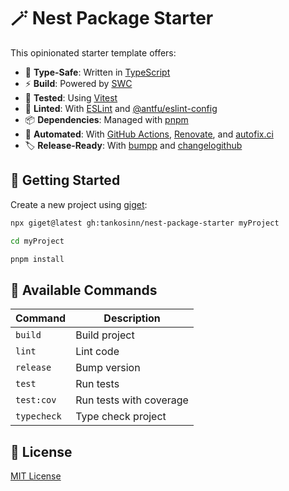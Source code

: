 # 🪄 Nest Package Starter

This opinionated starter template offers:

* 🦾 **Type-Safe**: Written in [TypeScript](https://www.typescriptlang.org/)
* ⚡ **Build**: Powered by [SWC](https://swc.rs/)
* 🧪 **Tested**: Using [Vitest](https://vitest.dev/)
* 🧹 **Linted**: With [ESLint](https://eslint.org/) and [@antfu/eslint-config](https://github.com/antfu/eslint-config)
* 📦 **Dependencies**: Managed with [pnpm](https://pnpm.io/)
* 🤖 **Automated**: With [GitHub Actions](https://docs.github.com/en/actions), [Renovate](https://docs.renovatebot.com/), and [autofix.ci](https://autofix.ci/)
* 🏷️ **Release-Ready**: With [bumpp](https://github.com/antfu/bumpp) and [changelogithub](https://github.com/antfu/changelogithub)

## 🚀 Getting Started

Create a new project using [giget](https://github.com/unjs/giget):

```bash
npx giget@latest gh:tankosinn/nest-package-starter myProject

cd myProject

pnpm install
```

## 🧰 Available Commands

| **Command**  | **Description**         |
| ------------ | ----------------------- |
| `build`      | Build project           |
| `lint`       | Lint code               |
| `release`    | Bump version            |
| `test`       | Run tests               |
| `test:cov`   | Run tests with coverage |
| `typecheck`  | Type check project      |

## 📝 License

[MIT License](https://github.com/tankosinn/nest-package-starter/blob/main/LICENSE)

